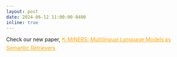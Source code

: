 ```yaml
---
layout: post
date: 2024-06-12 11:00:00-0400
inline: true
---
```


Check our new paper, <a href="https://arxiv.org/pdf/2406.07424" style="color:orange">⛏️ MINERS: Multilingual Language Models as Semantic Retrievers</a>